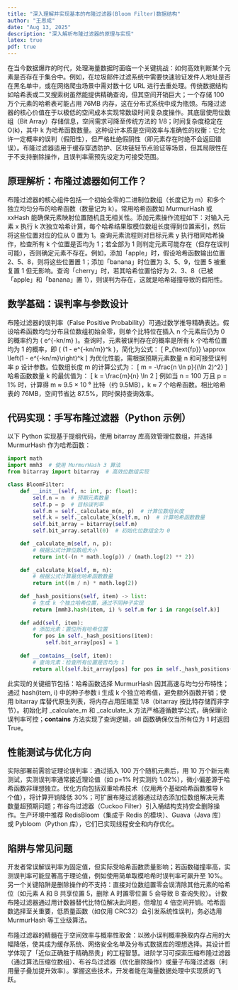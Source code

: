 ```yaml
---
title: "深入理解并实现基本的布隆过滤器(Bloom Filter)数据结构"
author: "王思成"
date: "Aug 13, 2025"
description: "深入解析布隆过滤器的原理与实现"
latex: true
pdf: true
---
```


在当今数据爆炸的时代，处理海量数据时面临一个关键挑战：如何高效判断某个元素是否存在于集合中。例如，在垃圾邮件过滤系统中需要快速验证发件人地址是否在黑名单中，或在网络爬虫场景中需对数十亿 URL 进行去重处理。传统数据结构如哈希表或二叉搜索树虽然能提供精确查询，但其空间开销巨大；一个存储 100 万个元素的哈希表可能占用 76MB 内存，这在分布式系统中成为瓶颈。布隆过滤器的核心价值在于以极低的空间成本实现常数级时间复杂度操作。其底层使用位数组（Bit Array）存储信息，空间需求可降至传统方法的 1/8；时间复杂度稳定在 O(k)，其中 k 为哈希函数数量。这种设计本质是空间效率与准确性的权衡：它允许一定概率的误判（假阳性），但严格杜绝假阴性（即元素存在时绝不会返回错误）。布隆过滤器适用于缓存穿透防护、区块链轻节点验证等场景，但其局限性在于不支持删除操作，且误判率需预先设定为可接受范围。

## 原理解析：布隆过滤器如何工作？
布隆过滤器的核心组件包括一个初始全零的二进制位数组（长度记为 m）和多个独立均匀分布的哈希函数（数量记为 k）。常用哈希函数如 MurmurHash 或 xxHash 能确保元素映射位置随机且无相关性。添加元素操作流程如下：对输入元素 x 执行 k 次独立哈希计算，每个哈希结果取模位数组长度得到位置索引，然后将这些位置对应的位从 0 置为 1。查询元素流程则对目标元素 y 执行相同哈希操作，检查所有 k 个位置是否均为 1；若全部为 1 则判定元素可能存在（但存在误判可能），否则确定元素不存在。例如，添加「apple」时，假设哈希函数输出位置 2、5、8，则将这些位置置 1；添加「banana」时位置为 3、5、9，位置 5 被重复置 1 但无影响。查询「cherry」时，若其哈希位置恰好为 2、3、8（已被「apple」和「banana」置 1），则误判为存在，这就是哈希碰撞导致的假阳性。

## 数学基础：误判率与参数设计
布隆过滤器的误判率（False Positive Probability）可通过数学推导精确表达。假设哈希函数均匀分布且位数组初始全零，则单个比特位在插入 n 个元素后仍为 0 的概率约为 \( e^{-kn/m} \)。查询时，元素被误判存在的概率是所有 k 个哈希位置均为 1 的概率，即 \( (1 - e^{-kn/m})^k \)，简化为公式：
\[ P_{\text{fp}} \approx \left(1 - e^{-kn/m}\right)^k \]
为优化性能，需根据预期元素数量 n 和可接受误判率 p 设计参数。位数组长度 m 的计算公式为：
\[ m = -\frac{n \ln p}{(\ln 2)^2} \]
哈希函数数量 k 的最优值为：
\[ k = \frac{m}{n} \ln 2 \]
例如当 n = 100 万且 p = 1% 时，计算得 m ≈ 9.5 × 10 ⁶ 比特（约 9.5MB），k ≈ 7 个哈希函数。相比哈希表的 76MB，空间节省达 87.5%，同时保持查询效率。

## 代码实现：手写布隆过滤器（Python 示例）
以下 Python 实现基于提纲代码，使用 bitarray 库高效管理位数组，并选择 MurmurHash 作为哈希函数：
```python
import math
import mmh3  # 使用 MurmurHash 3 算法
from bitarray import bitarray  # 高效位数组实现

class BloomFilter:
    def __init__(self, n: int, p: float):
        self.n = n  # 预期元素数量
        self.p = p  # 目标误判率
        self.m = self._calculate_m(n, p)  # 计算位数组长度
        self.k = self._calculate_k(self.m, n)  # 计算哈希函数数量
        self.bit_array = bitarray(self.m)
        self.bit_array.setall(0)  # 初始化位数组全为 0

    def _calculate_m(self, n, p):
        # 根据公式计算位数组大小
        return int(-(n * math.log(p)) / (math.log(2) ** 2))
    
    def _calculate_k(self, m, n):
        # 根据公式计算最优哈希函数数量
        return int((m / n) * math.log(2))
    
    def _hash_positions(self, item) -> list:
        # 生成 k 个独立哈希位置，通过不同种子实现
        return [mmh3.hash(item, i) % self.m for i in range(self.k)]
    
    def add(self, item):
        # 添加元素：置位所有哈希位置
        for pos in self._hash_positions(item):
            self.bit_array[pos] = 1
    
    def __contains__(self, item):
        # 查询元素：检查所有位置是否均为 1
        return all(self.bit_array[pos] for pos in self._hash_positions(item))
```
此实现的关键细节包括：哈希函数选择 MurmurHash 因其高速与均匀分布特性；通过 hash(item, i) 中的种子参数 i 生成 k 个独立哈希值，避免额外函数开销；使用 bitarray 库替代原生列表，将内存占用压缩至 1/8（bitarray 按比特存储而非字节）。初始化时 _calculate_m 和 _calculate_k 方法严格遵循数学公式，确保理论误判率可控；__contains__ 方法实现了查询逻辑，all 函数确保仅当所有位为 1 时返回 True。

## 性能测试与优化方向
实际部署前需验证理论误判率：通过插入 100 万个随机元素后，用 10 万个新元素测试，实测误判率通常接近理论值（如 p=1% 时实测约 1.02%），微小偏差源于哈希函数非理想独立。优化方向包括双重哈希技术（仅用两个基础哈希函数推导 k 个值），将计算开销降低 30%；可扩展布隆过滤器通过动态添加位数组解决元素数量超预期问题；布谷鸟过滤器（Cuckoo Filter）引入桶结构支持安全删除操作。生产环境中推荐 RedisBloom（集成于 Redis 的模块）、Guava（Java 库）或 Pybloom（Python 库），它们已实现线程安全和内存优化。

## 陷阱与常见问题
开发者常误解误判率为固定值，但实际受哈希函数质量影响；若函数碰撞率高，实测误判率可能显著高于理论值，例如使用简单取模哈希时误判率可飙升至 10%。另一个关键陷阱是删除操作的不支持：直接对位数组置零会误清除其他元素的哈希位（如元素 A 和 B 共享位置 5，删除 A 时置零位置 5 会导致 B 查询失败）。计数布隆过滤器通过用计数器替代比特位解决此问题，但增加 4 倍空间开销。哈希函数选择至关重要，低质量函数（如仅用 CRC32）会引发系统性误判，务必选用 MurmurHash 等工业级算法。

布隆过滤器的精髓在于空间效率与概率性取舍：以微小误判概率换取内存占用的大幅降低，使其成为缓存系统、网络安全名单及分布式数据库的理想选择。其设计哲学体现了「近似正确胜于精确昂贵」的工程智慧。进阶学习可探索压缩布隆过滤器（通过算法压缩位数组）、布谷鸟过滤器（优化删除操作）或量子布隆过滤器（利用量子叠加提升效率）。掌握这些技术，开发者能在海量数据处理中实现质的飞跃。
